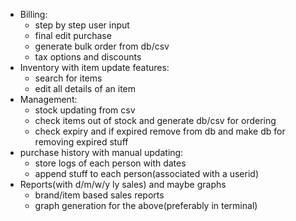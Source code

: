 * Billing:
	- step by step user input
	- final edit purchase
	- generate bulk order from db/csv
	- tax options and discounts
* Inventory with item update features:
	- search for items
	- edit all details of an item
* Management:
	- stock updating from csv
	- check items out of stock and generate db/csv for ordering
	- check expiry and if expired remove from db and make db for removing expired stuff
* purchase history with manual updating:
	- store logs of each person with dates
	- append stuff to each person(associated with a userid)
* Reports(with d/m/w/y ly sales) and maybe graphs
	- brand/item based sales reports
	- graph generation for the above(preferably in terminal)
